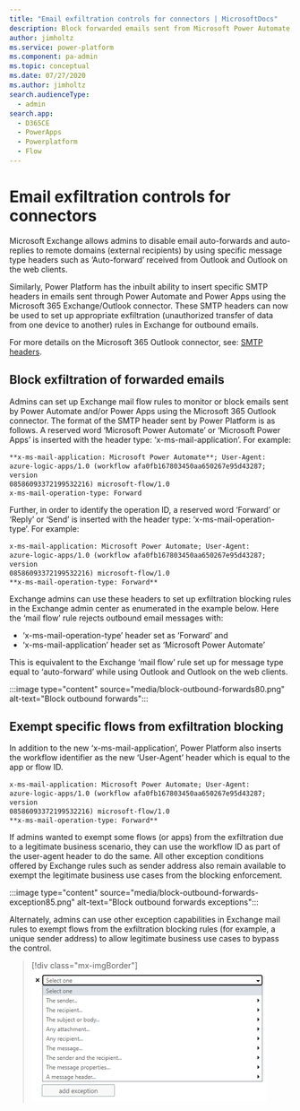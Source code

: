 ```yaml
---
title: "Email exfiltration controls for connectors | MicrosoftDocs"
description: Block forwarded emails sent from Microsoft Power Automate.
author: jimholtz
ms.service: power-platform
ms.component: pa-admin
ms.topic: conceptual
ms.date: 07/27/2020
ms.author: jimholtz 
search.audienceType: 
  - admin
search.app:
  - D365CE
  - PowerApps
  - Powerplatform
  - Flow
---
```

# Email exfiltration controls for connectors

 Microsoft Exchange allows admins to disable email auto-forwards and auto-replies to remote domains (external recipients) by using specific message type headers such as ‘Auto-forward’ received from Outlook and Outlook on the web clients.  

Similarly, Power Platform has the inbuilt ability to insert specific SMTP headers in emails sent through Power Automate and Power Apps using the Microsoft 365 Exchange/Outlook connector. These SMTP headers can now be used to set up appropriate exfiltration (unauthorized transfer of data from one device to another) rules in Exchange for outbound emails.  

For more details on the Microsoft 365 Outlook connector, see: [SMTP headers](https://docs.microsoft.com/connectors/office365/#smtp-headers). 

## Block exfiltration of forwarded emails 

Admins can set up Exchange mail flow rules to monitor or block emails sent by Power Automate and/or Power Apps using the Microsoft 365 Outlook connector. The format of the SMTP header sent by Power Platform is as follows. A reserved word ‘Microsoft Power Automate’ or ‘Microsoft Power Apps’ is inserted with the header type: ‘x-ms-mail-application’. For example:

```
**x-ms-mail-application: Microsoft Power Automate**; User-Agent: 
azure-logic-apps/1.0 (workflow afa0fb167803450aa650267e95d43287; version 
08586093372199532216) microsoft-flow/1.0 
x-ms-mail-operation-type: Forward 
```

Further, in order to identify the operation ID, a reserved word ‘Forward’ or ‘Reply’ or ‘Send’ is inserted with the header type: ‘x-ms-mail-operation-type’. For example:

```
x-ms-mail-application: Microsoft Power Automate; User-Agent: 
azure-logic-apps/1.0 (workflow afa0fb167803450aa650267e95d43287; version 
08586093372199532216) microsoft-flow/1.0 
**x-ms-mail-operation-type: Forward**
```

Exchange admins can use these headers to set up exfiltration blocking rules in the Exchange admin center as enumerated in the example below. Here the ‘mail flow’ rule rejects outbound email messages with:  

- ‘x-ms-mail-operation-type’ header set as ‘Forward’ and  
- ‘x-ms-mail-application’ header set as ‘Microsoft Power Automate’  

This is equivalent to the Exchange ‘mail flow’ rule set up for message type equal to ‘auto-forward’ while using Outlook and Outlook on the web clients. 

:::image type="content" source="media/block-outbound-forwards80.png" alt-text="Block outbound forwards":::

## Exempt specific flows from exfiltration blocking

In addition to the new ‘x-ms-mail-application’, Power Platform also inserts the workflow identifier as the new ‘User-Agent’ header which is equal to the app or flow ID.  

```
x-ms-mail-application: Microsoft Power Automate; User-Agent: 
azure-logic-apps/1.0 (workflow afa0fb167803450aa650267e95d43287; version 
08586093372199532216) microsoft-flow/1.0 
**x-ms-mail-operation-type: Forward**
```

If admins wanted to exempt some flows (or apps) from the exfiltration due to a legitimate business scenario, they can use the workflow ID as part of the user-agent header to do the same. All other exception conditions offered by Exchange rules such as sender address also remain available to exempt the legitimate business use cases from the blocking enforcement. 

:::image type="content" source="media/block-outbound-forwards-exception85.png" alt-text="Block outbound forwards exceptions":::

Alternately, admins can use other exception capabilities in Exchange mail rules to exempt flows from the exfiltration blocking rules (for example, a unique sender address) to allow legitimate business use cases to bypass the control. 

> [!div class="mx-imgBorder"] 
> ![Block outbound forwards exception list](media/block-outbound-forwards-exception-list85.png "Block outbound forwards exception list")